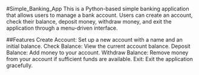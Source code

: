 #Simple_Banking_App
This is a Python-based simple banking application that allows users to manage a bank account. Users can create an account, check their balance, deposit money, withdraw money, and exit the application through a menu-driven interface.

##Features
Create Account: Set up a new account with a name and an initial balance.
Check Balance: View the current account balance.
Deposit Balance: Add money to your account.
Withdraw Balance: Remove money from your account if sufficient funds are available.
Exit: Exit the application gracefully.
